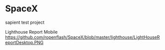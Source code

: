 # SpaceX
sapient test project

Lighthouse Report Mobile 
https://github.com/ropenflash/SpaceX/blob/master/lighthouse/LightHouseReportDesktop.PNG
